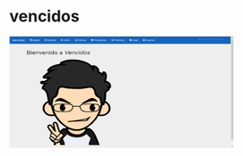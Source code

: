 # vencidos
<img src="https://raw.githubusercontent.com/angelleoneltorrelopez/vencidos/master/images/01.png" width="400" height="200" />
